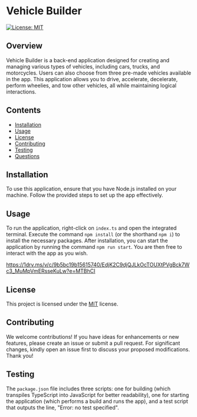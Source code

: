 # Vehicle Builder

[![License: MIT](https://img.shields.io/badge/License-MIT-yellow.svg)](https://opensource.org/licenses/MIT)

## Overview
Vehicle Builder is a back-end application designed for creating and managing various types of vehicles, including cars, trucks, and motorcycles. Users can also choose from three pre-made vehicles available in the app. This application allows you to drive, accelerate, decelerate, perform wheelies, and tow other vehicles, all while maintaining logical interactions.

## Contents
- [Installation](#installation)
- [Usage](#usage)
- [License](#license)
- [Contributing](#contributing)
- [Testing](#testing)
- [Questions](#questions)

## Installation
To use this application, ensure that you have Node.js installed on your machine. Follow the provided steps to set up the app effectively.

## Usage
To run the application, right-click on `index.ts` and open the integrated terminal. Execute the command `npm install` (or the shorthand `npm i`) to install the necessary packages. After installation, you can start the application by running the command `npm run start`. You are then free to interact with the app as you wish.

https://1drv.ms/v/c/9b5bc19b15615740/EdjK2C9djQJLkOcTOUXtPVgBck7Wc3_MuMpVmERsseKuLw?e=MTBhCI

## License
This project is licensed under the [MIT](https://opensource.org/licenses/MIT) license.

## Contributing
We welcome contributions! If you have ideas for enhancements or new features, please create an issue or submit a pull request. For significant changes, kindly open an issue first to discuss your proposed modifications. Thank you!

## Testing
The `package.json` file includes three scripts: one for building (which transpiles TypeScript into JavaScript for better readability), one for starting the application (which performs a build and runs the app), and a test script that outputs the line, "Error: no test specified".
